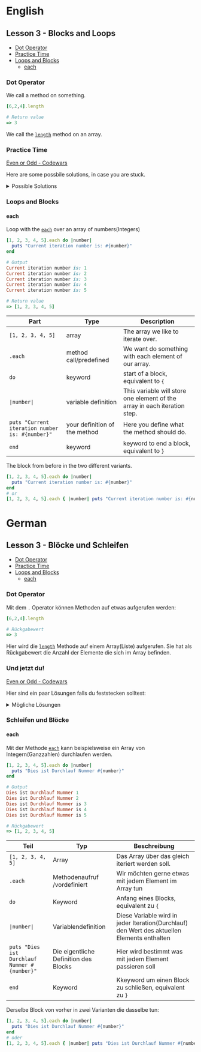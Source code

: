# English
## Lesson 3 - Blocks and Loops

  - [Dot Operator](#dot-operator)
  - [Practice Time](#practice-time)
  - [Loops and Blocks](#loops-and-blocks)
    - [each](#each)

### Dot Operator

We call a method on something. 
```ruby
[6,2,4].length

# Return value
=> 3
```

We call the [`length`](https://rubyapi.org/2.7/o/array#method-i-length) method on an array. 

### Practice Time

[Even or Odd - Codewars](https://www.codewars.com/kata/53da3dbb4a5168369a0000fe)

Here are some possbile solutions, in case you are stuck.
<details>
<summary>Possible Solutions</summary>

Solution with what you learned so far

```ruby
def even_or_odd(number)
  # calculate the module of number,
  # if rest is 0 the number must be even, if not odd.
  if(number % 2 == 0)
    'Even'
  else
    'Odd'
  end
end
```
or use a method Ruby already has defined for us: [even?](https://rubyapi.org/2.7/o/integer#method-i-even-3F)

```ruby
def even_or_odd(number)
  # Ruby already has the logic implemented, as you can see by clicking the link above.
  if(number.even?)
    return 'Even'
  end
  'Odd'
end
```

</details>

### Loops and Blocks

#### each

Loop with the [`each`](https://rubyapi.org/2.7/o/array#method-i-each) over an array of numbers(Integers)
```ruby
[1, 2, 3, 4, 5].each do |number|
  puts "Current iteration number is: #{number}"
end

# Output
Current iteration number is: 1
Current iteration number is: 2
Current iteration number is: 3
Current iteration number is: 4
Current iteration number is: 5

# Return value
=> [1, 2, 3, 4, 5]
```

|Part|Type|Description|
|-|-|-|
|`[1, 2, 3, 4, 5]`|array|The array we like to iterate over.|
|`.each`|method call/predefined|We want do something with each element of our array.|
|`do`|keyword|start of a block, equivalent to `{`|
|`\|number\|`|variable definition|This variable will store one element of the array in each iteration step.|
|`puts "Current iteration number is: #{number}"`|your definition of the method|Here you define what the method should do.|
|`end`|keyword|keyword to end a block, equivalent to `}`|

The block from before in the two different variants.
```ruby
[1, 2, 3, 4, 5].each do |number|
  puts "Current iteration number is: #{number}"
end
# or
[1, 2, 3, 4, 5].each { |number| puts "Current iteration number is: #{number}" }
```

# German
## Lesson 3 - Blöcke und Schleifen

  - [Dot Operator](#dot-operator-1)
  - [Practice Time](#und-jetzt-du)
  - [Loops and Blocks](#schleifen-und-blöcke)
    - [each](#each-1)

### Dot Operator

Mit dem `.` Operator können Methoden auf etwas aufgerufen werden: 
```ruby
[6,2,4].length

# Rückgabewert
=> 3
```

Hier wird die [`length`](https://rubyapi.org/2.7/o/array#method-i-length) Methode auf einem Array(Liste) aufgerufen.
Sie hat als Rückgabewert die Anzahl der Elemente die sich im Array befinden.

### Und jetzt du!

[Even or Odd - Codewars](https://www.codewars.com/kata/53da3dbb4a5168369a0000fe)

Hier sind ein paar Lösungen falls du feststecken solltest:
<details>
<summary>Mögliche Lösungen</summary>

Eine Lösung mit den bisher gelernten Werkzeugen:

```ruby
def even_or_odd(number)
  # Berechne den Rest der Division number / 2,
  # Wenn der Rest 0 ist muss number gerade sein, ansonsten ungerade.
  if(number % 2 == 0)
    'Even'
  else
    'Odd'
  end
end
```
Oder wir benutzen eine Methode die Ruby bereits definiert hat: [even?](https://rubyapi.org/2.7/o/integer#method-i-even-3F)

```ruby
def even_or_odd(number)
  # Ruby hat die Logik der ersten Lösung bereits implementiert, siehe obiger Link.
  if(number.even?)
    return 'Even'
  end
  'Odd'
end
```

</details>

### Schleifen und Blöcke

#### each

Mit der Methode [`each`](https://rubyapi.org/2.7/o/array#method-i-each) kann beispielsweise ein Array von Integern(Ganzzahlen) durchlaufen werden.
```ruby
[1, 2, 3, 4, 5].each do |number|
  puts "Dies ist Durchlauf Nummer #{number}"
end

# Output
Dies ist Durchlauf Nummer 1
Dies ist Durchlauf Nummer 2
Dies ist Durchlauf Nummer is 3
Dies ist Durchlauf Nummer is 4
Dies ist Durchlauf Nummer is 5

# Rückgabewert
=> [1, 2, 3, 4, 5]
```

|Teil|Typ|Beschreibung|
|-|-|-|
|`[1, 2, 3, 4, 5]`|Array|Das Array über das gleich iteriert werden soll.|
|`.each`|Methodenaufruf /vordefiniert|Wir möchten gerne etwas mit jedem Element im Array tun|
|`do`|Keyword|Anfang eines Blocks, equivalent zu `{`|
|`\|number\|`|Variablendefinition|Diese Variable wird in jeder Iteration(Durchlauf) den Wert des aktuellen Elements enthalten|
|`puts "Dies ist Durchlauf Nummer #{number}"`|Die eigentliche Definition des Blocks|Hier wird bestimmt was mit jedem Element passieren soll|
|`end`|Keyword|Kkeyword um einen Block zu schließen, equivalent zu `}`|

Derselbe Block von vorher in zwei Varianten die dasselbe tun:
```ruby
[1, 2, 3, 4, 5].each do |number|
  puts "Dies ist Durchlauf Nummer #{number}"
end
# oder
[1, 2, 3, 4, 5].each { |number| puts "Dies ist Durchlauf Nummer #{number}" }
```

